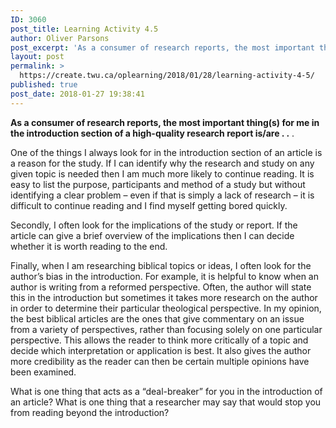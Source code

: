 ```yaml
---
ID: 3060
post_title: Learning Activity 4.5
author: Oliver Parsons
post_excerpt: 'As a consumer of research reports, the most important thing(s) for me in the introduction section of a high-quality research report is/are . . . One of the things I always look for in the introduction section of an article... <a href="https://create.twu.ca/oplearning/2018/01/28/learning-activity-4-5/"> Continue Reading &rarr;</a>'
layout: post
permalink: >
  https://create.twu.ca/oplearning/2018/01/28/learning-activity-4-5/
published: true
post_date: 2018-01-27 19:38:41
---
```

<p><strong>As a consumer of research reports, the most important thing(s) for me in the introduction section of a high-quality research report is/are . .</strong> .</p>
<p>One of the things I always look for in the introduction section of an article is a reason for the study. If I can identify why the research and study on any given topic is needed then I am much more likely to continue reading. It is easy to list the purpose, participants and method of a study but without identifying a clear problem &#8211; even if that is simply a lack of research &#8211; it is difficult to continue reading and I find myself getting bored quickly.</p>
<p>Secondly, I often look for the implications of the study or report. If the article can give a brief overview of the implications then I can decide whether it is worth reading to the end.</p>
<p>Finally, when I am researching biblical topics or ideas, I often look for the author&#8217;s bias in the introduction. For example, it is helpful to know when an author is writing from a reformed perspective. Often, the author will state this in the introduction but sometimes it takes more research on the author in order to determine their particular theological perspective. In my opinion, the best biblical articles are the ones that give commentary on an issue from a variety of perspectives, rather than focusing solely on one particular perspective. This allows the reader to think more critically of a topic and decide which interpretation or application is best. It also gives the author more credibility as the reader can then be certain multiple opinions have been examined.</p>
<p>What is one thing that acts as a &#8220;deal-breaker&#8221; for you in the introduction of an article? What is one thing that a researcher may say that would stop you from reading beyond the introduction?</p>
<p>&nbsp;</p>
<p>&nbsp;</p>
<p>&nbsp;</p>